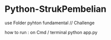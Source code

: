 # Python-StrukPembelian

use Folder  pyhton fundamental // Challenge

how to run : on Cmd /  terminal 
python app.py



